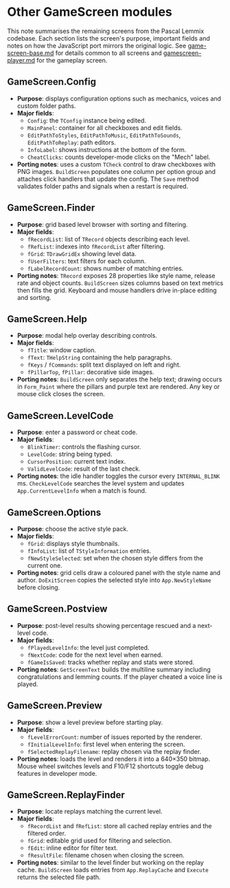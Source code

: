# Other GameScreen modules

This note summarises the remaining screens from the Pascal Lemmix codebase. Each section lists the screen's purpose, important fields and notes on how the JavaScript port mirrors the original logic. See [game-screen-base.md](game-screen-base.md) for details common to all screens and [gamescreen-player.md](gamescreen-player.md) for the gameplay screen.

## GameScreen.Config
- **Purpose**: displays configuration options such as mechanics, voices and custom folder paths.
- **Major fields**:
  - `Config`: the `TConfig` instance being edited.
  - `MainPanel`: container for all checkboxes and edit fields.
  - `EditPathToStyles`, `EditPathToMusic`, `EditPathToSounds`, `EditPathToReplay`: path editors.
  - `InfoLabel`: shows instructions at the bottom of the form.
  - `CheatClicks`: counts developer-mode clicks on the "Mech" label.
- **Porting notes**: uses a custom `TCheck` control to draw checkboxes with PNG images. `BuildScreen` populates one column per option group and attaches click handlers that update the config. The `Save` method validates folder paths and signals when a restart is required.

## GameScreen.Finder
- **Purpose**: grid based level browser with sorting and filtering.
- **Major fields**:
  - `fRecordList`: list of `TRecord` objects describing each level.
  - `fRefList`: indexes into `fRecordList` after filtering.
  - `fGrid`: `TDrawGridEx` showing level data.
  - `fUserFilters`: text filters for each column.
  - `fLabelRecordCount`: shows number of matching entries.
- **Porting notes**: `TRecord` exposes 28 properties like style name, release rate and object counts. `BuildScreen` sizes columns based on text metrics then fills the grid. Keyboard and mouse handlers drive in-place editing and sorting.

## GameScreen.Help
- **Purpose**: modal help overlay describing controls.
- **Major fields**:
  - `fTitle`: window caption.
  - `fText`: `THelpString` containing the help paragraphs.
  - `fKeys` / `fCommands`: split text displayed on left and right.
  - `fPillarTop`, `fPillar`: decorative side images.
- **Porting notes**: `BuildScreen` only separates the help text; drawing occurs in `Form_Paint` where the pillars and purple text are rendered. Any key or mouse click closes the screen.

## GameScreen.LevelCode
- **Purpose**: enter a password or cheat code.
- **Major fields**:
  - `BlinkTimer`: controls the flashing cursor.
  - `LevelCode`: string being typed.
  - `CursorPosition`: current text index.
  - `ValidLevelCode`: result of the last check.
- **Porting notes**: the idle handler toggles the cursor every `INTERNAL_BLINK` ms. `CheckLevelCode` searches the level system and updates `App.CurrentLevelInfo` when a match is found.

## GameScreen.Options
- **Purpose**: choose the active style pack.
- **Major fields**:
  - `fGrid`: displays style thumbnails.
  - `fInfoList`: list of `TStyleInformation` entries.
  - `fNewStyleSelected`: set when the chosen style differs from the current one.
- **Porting notes**: grid cells draw a coloured panel with the style name and author. `DoExitScreen` copies the selected style into `App.NewStyleName` before closing.

## GameScreen.Postview
- **Purpose**: post-level results showing percentage rescued and a next-level code.
- **Major fields**:
  - `fPlayedLevelInfo`: the level just completed.
  - `fNextCode`: code for the next level when earned.
  - `fGameIsSaved`: tracks whether replay and stats were stored.
- **Porting notes**: `GetScreenText` builds the multiline summary including congratulations and lemming counts. If the player cheated a voice line is played.

## GameScreen.Preview
- **Purpose**: show a level preview before starting play.
- **Major fields**:
  - `fLevelErrorCount`: number of issues reported by the renderer.
  - `fInitialLevelInfo`: first level when entering the screen.
  - `fSelectedReplayFilename`: replay chosen via the replay finder.
- **Porting notes**: loads the level and renders it into a 640×350 bitmap. Mouse wheel switches levels and F10/F12 shortcuts toggle debug features in developer mode.

## GameScreen.ReplayFinder
- **Purpose**: locate replays matching the current level.
- **Major fields**:
  - `fRecordList` and `fRefList`: store all cached replay entries and the filtered order.
  - `fGrid`: editable grid used for filtering and selection.
  - `fEdit`: inline editor for filter text.
  - `fResultFile`: filename chosen when closing the screen.
- **Porting notes**: similar to the level finder but working on the replay cache. `BuildScreen` loads entries from `App.ReplayCache` and `Execute` returns the selected file path.

